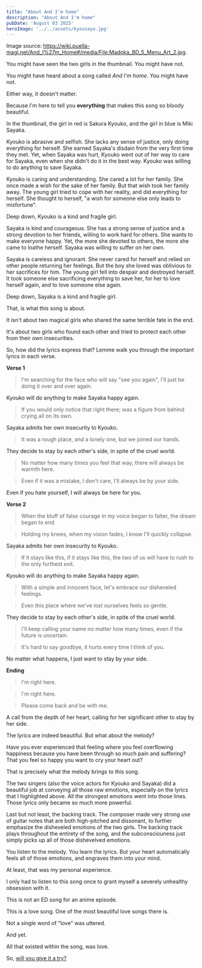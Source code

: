 ```yaml
---
title: "About And I'm home"
description: "About And I'm home"
pubDate: 'August 03 2025'
heroImage: '../../assets/kyousaya.jpg'
---
```


Image source: https://wiki.puella-magi.net/And_I%27m_Home#/media/File:Madoka_BD_5_Menu_Art_2.jpg.

You might have seen the two girls in the thumbnail. You might have not.

You might have heard about a song called *And I'm home*. You might have not.

Either way, it doesn't matter.

Because I'm here to tell you **everything** that makes this song so bloody beautiful.

In the thumbnail, the girl in red is Sakura Kyouko, and the girl in blue is Miki Sayaka.

Kyouko is abrasive and selfish. She lacks any sense of justice, only doing everything for herself. She earned Sayaka's disdain from the very first time they met. Yet, when Sayaka was hurt, Kyouko went out of her way to care for Sayaka, even when she didn't do it in the best way. Kyouko was willing to do anything to save Sayaka.

Kyouko is caring and understanding. She cared a lot for her family. She once made a wish for the sake of her family. But that wish took her family away. The young girl tried to cope with her reality, and did everything for herself. She thought to herself, "a wish for someone else only leads to misfortune".

Deep down, Kyouko is a kind and fragile girl.

Sayaka is kind and courageous. She has a strong sense of justice and a strong devotion to her friends, willing to work hard for others. She wants to make everyone happy. Yet, the more she devoted to others, the more she came to loathe herself. Sayaka was willing to suffer on her own.

Sayaka is careless and ignorant. She never cared for herself and relied on other people returning her feelings. But the boy she loved was oblivious to her sacrifices for him. The young girl fell into despair and destroyed herself. It took someone else sacrificing everything to save her, for her to love herself again, and to love someone else again.

Deep down, Sayaka is a kind and fragile girl.

That, is what this song is about.

It isn't about two magical girls who shared the same terrible fate in the end.

It's about two girls who found each other and tried to protect each other from their own insecurities.

So, how did the lyrics express that? Lemme walk you through the important lyrics in each verse.

**Verse 1**

> I'm searching for the face who will say "see you again", I'll just be doing it over and over again.

Kyouko will do anything to make Sayaka happy again.

> If you would only notice that right there; was a figure from behind crying all on its own.

Sayaka admits her own insecurity to Kyouko.

> It was a rough place, and a lonely one, but we joined our hands.

They decide to stay by each other's side, in spite of the cruel world.

> No matter how many times you feel that way, there will always be warmth here.

> Even if it was a mistake, I don't care, I'll always be by your side.

Even if you hate yourself, I will always be here for you.

**Verse 2**

> When the bluff of false courage in my voice began to falter, the dream began to end

> Holding my knees, when my vision fades, I know I'll quickly collapse.

Sayaka admits her own insecurity to Kyouko.

> If it stays like this, if it stays like this, the two of us will have to rush to the only furthest exit.

Kyouko will do anything to make Sayaka happy again.

> With a simple and innocent face, let's embrace our disheveled feelings.

> Even this place where we've lost ourselves feels so gentle.

They decide to stay by each other's side, in spite of the cruel world.

> I'll keep calling your name no matter how many times, even if the future is uncertain.

> It's hard to say goodbye, it hurts every time I think of you.

No matter what happens, I just want to stay by your side.

**Ending**

> I'm right here.

> I'm right here.

> Please come back and be with me.

A call from the depth of her heart, calling for her significant other to stay by her side.

The lyrics are indeed beautiful. But what about the melody?

Have you ever experienced that feeling where you feel overflowing happiness because you have been through so much pain and suffering? That you feel so happy you want to cry your heart out?

That is precisely what the melody brings to this song.

The two singers (also the voice actors for Kyouko and Sayaka) did a beautiful job at conveying all those raw emotions, especially on the lyrics that I highlighted above. All the strongest emotions went into those lines. Those lyrics only became so much more powerful.

Last but not least, the backing track. The composer made very strong use of guitar notes that are both high-pitched and dissonant, to further emphasize the disheveled emotions of the two girls. The backing track plays throughout the entirety of the song, and the subconsciouness just simply picks up all of those dishevelved emotions.

You listen to the melody. You learn the lyrics. But your heart automatically feels all of those emotions, and engraves them into your mind.

At least, that was my personal experience.

I only had to listen to this song once to grant myself a severely unhealthy obsession with it.

This is not an ED song for an anime episode.

This is a love song. One of the most beautiful love songs there is.

Not a single word of "love" was uttered.

And yet.

All that existed within the song, was love.

So, [will you give it a try?](https://www.youtube.com/watch?v=GIlMPJNk-pU)